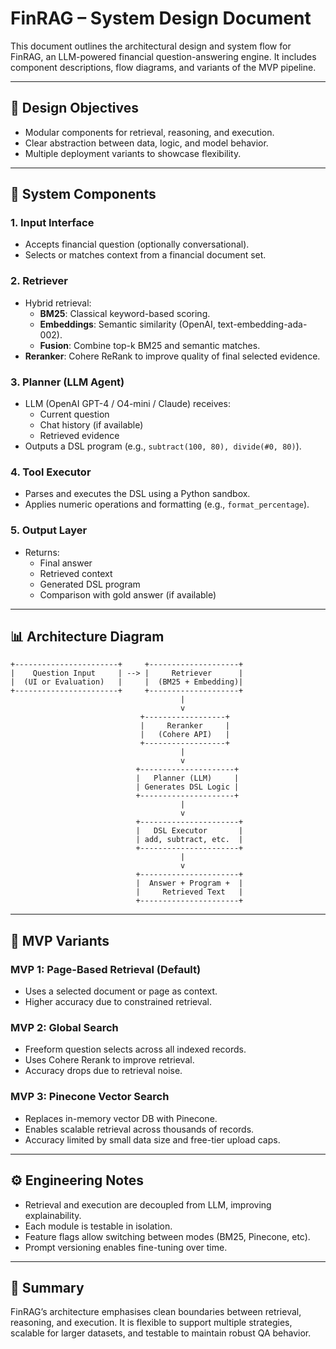 
# FinRAG – System Design Document

This document outlines the architectural design and system flow for FinRAG, an LLM-powered financial question-answering engine. It includes component descriptions, flow diagrams, and variants of the MVP pipeline.

---

## 🎯 Design Objectives

- Modular components for retrieval, reasoning, and execution.
- Clear abstraction between data, logic, and model behavior.
- Multiple deployment variants to showcase flexibility.

---

## 🧩 System Components

### 1. Input Interface
- Accepts financial question (optionally conversational).
- Selects or matches context from a financial document set.

### 2. Retriever
- Hybrid retrieval:
  - **BM25**: Classical keyword-based scoring.
  - **Embeddings**: Semantic similarity (OpenAI, text-embedding-ada-002).
  - **Fusion**: Combine top-k BM25 and semantic matches.
- **Reranker**: Cohere ReRank to improve quality of final selected evidence.

### 3. Planner (LLM Agent)
- LLM (OpenAI GPT-4 / O4-mini / Claude) receives:
  - Current question
  - Chat history (if available)
  - Retrieved evidence
- Outputs a DSL program (e.g., `subtract(100, 80), divide(#0, 80)`).

### 4. Tool Executor
- Parses and executes the DSL using a Python sandbox.
- Applies numeric operations and formatting (e.g., `format_percentage`).

### 5. Output Layer
- Returns:
  - Final answer
  - Retrieved context
  - Generated DSL program
  - Comparison with gold answer (if available)

---

## 📊 Architecture Diagram

```
+-----------------------+     +--------------------+
|    Question Input     | --> |     Retriever      |
|  (UI or Evaluation)   |     |  (BM25 + Embedding)|
+-----------------------+     +--------------------+
                                      |
                                      v
                             +------------------+
                             |     Reranker     |
                             |   (Cohere API)   |
                             +------------------+
                                      |
                                      v
                            +---------------------+
                            |   Planner (LLM)     |
                            | Generates DSL Logic |
                            +---------------------+
                                      |
                                      v
                            +----------------------+
                            |   DSL Executor       |
                            | add, subtract, etc.  |
                            +----------------------+
                                      |
                                      v
                            +----------------------+
                            |  Answer + Program +  |
                            |     Retrieved Text   |
                            +----------------------+
```

---

## 🔁 MVP Variants

### MVP 1: Page-Based Retrieval (Default)
- Uses a selected document or page as context.
- Higher accuracy due to constrained retrieval.

### MVP 2: Global Search
- Freeform question selects across all indexed records.
- Uses Cohere Rerank to improve retrieval.
- Accuracy drops due to retrieval noise.

### MVP 3: Pinecone Vector Search
- Replaces in-memory vector DB with Pinecone.
- Enables scalable retrieval across thousands of records.
- Accuracy limited by small data size and free-tier upload caps.

---

## ⚙️ Engineering Notes

- Retrieval and execution are decoupled from LLM, improving explainability.
- Each module is testable in isolation.
- Feature flags allow switching between modes (BM25, Pinecone, etc).
- Prompt versioning enables fine-tuning over time.

---

## 📌 Summary

FinRAG’s architecture emphasises clean boundaries between retrieval, reasoning, and execution. It is flexible to support multiple strategies, scalable for larger datasets, and testable to maintain robust QA behavior.


